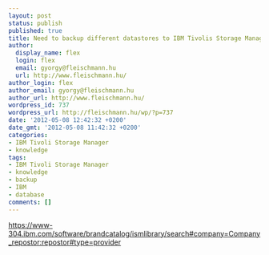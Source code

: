```yaml
---
layout: post
status: publish
published: true
title: Need to backup different datastores to IBM Tivolis Storage Manager
author:
  display_name: flex
  login: flex
  email: gyorgy@fleischmann.hu
  url: http://www.fleischmann.hu/
author_login: flex
author_email: gyorgy@fleischmann.hu
author_url: http://www.fleischmann.hu/
wordpress_id: 737
wordpress_url: http://fleischmann.hu/wp/?p=737
date: '2012-05-08 12:42:32 +0200'
date_gmt: '2012-05-08 11:42:32 +0200'
categories:
- IBM Tivoli Storage Manager
- knowledge
tags:
- IBM Tivoli Storage Manager
- knowledge
- backup
- IBM
- database
comments: []
---
```

<p><a href="https://www-304.ibm.com/software/brandcatalog/ismlibrary/search#company=Company_repostor:repostor#type=provider">https://www-304.ibm.com/software/brandcatalog/ismlibrary/search#company=Company_repostor:repostor#type=provider</a></p>

